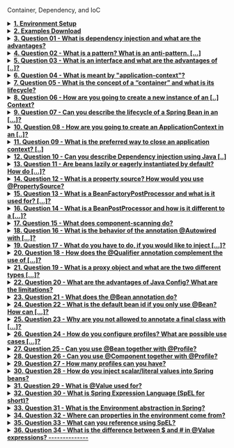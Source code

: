 Container, Dependency, and IoC

<details>

   <summary><b><u>  1. Environment Setup
</u></b></summary>

--------------
</details>
<details>

   <summary><b><u>  2. Examples Download
</u></b></summary>

--------------
</details>
<details>

   <summary><b><u>  3. Question 01 - What is dependency injection and what are the advantages?
</u></b></summary>

--------------
</details>
<details>

   <summary><b><u>  4. Question 02 - What is a pattern? What is an anti-pattern. [...]
</u></b></summary>

--------------
</details>
<details>

   <summary><b><u>  5. Question 03 - What is an interface and what are the advantages of [..]?
</u></b></summary>

--------------
</details>
<details>

   <summary><b><u>  6. Question 04 - What is meant by "application-context"?
</u></b></summary>

--------------
</details>
<details>

   <summary><b><u>  7. Question 05 - What is the concept of a “container” and what is its lifecycle?
</u></b></summary>

--------------
</details>
<details>

   <summary><b><u>  8. Question 06 - How are you going to create a new instance of an [..] Context?
</u></b></summary>

--------------
</details>
<details>

   <summary><b><u>  9. Question 07 - Can you describe the lifecycle of a Spring Bean in an [...]?
</u></b></summary>

--------------
</details>
<details>

   <summary><b><u>  10. Question 08 - How are you going to create an ApplicationContext in an [..]?
</u></b></summary>

--------------
</details>
<details>

   <summary><b><u>  11. Question 09 - What is the preferred way to close an application context? [..]
</u></b></summary>

--------------
</details>
<details>

   <summary><b><u>  12. Question 10 - Can you describe Dependency injection using Java [..]
</u></b></summary>

--------------
</details>
<details>

   <summary><b><u>  13. Question 11 - Are beans lazily or eagerly instantiated by default? How do [...]?
</u></b></summary>

--------------
</details>
<details>

   <summary><b><u>  14. Question 12 - What is a property source? How would you use @PropertySource?
</u></b></summary>

--------------
</details>
<details>

   <summary><b><u>  15. Question 13 - What is a BeanFactoryPostProcessor and what is it used for? [...]?
</u></b></summary>

--------------
</details>
<details>

   <summary><b><u>  16. Question 14 - What is a BeanPostProcessor and how is it different to a [...]?
</u></b></summary>

--------------
</details>
<details>

   <summary><b><u>  17. Question 15 - What does component-scanning do?
</u></b></summary>

--------------
</details>
<details>

   <summary><b><u>  18. Question 16 - What is the behavior of the annotation @Autowired with [...]?
</u></b></summary>

--------------
</details>
<details>

   <summary><b><u>  19. Question 17 - What do you have to do, if you would like to inject [...]?
</u></b></summary>

--------------
</details>
<details>

   <summary><b><u>  20. Question 18 - How does the @Qualifier annotation complement the use of [...]?
</u></b></summary>

--------------
</details>
<details>

   <summary><b><u>  21. Question 19 - What is a proxy object and what are the two different types [...]?
</u></b></summary>

--------------
</details>
<details>

   <summary><b><u>  22. Question 20 - What are the advantages of Java Config? What are the limitations?
</u></b></summary>

--------------
</details>
<details>

   <summary><b><u>  23. Question 21 - What does the @Bean annotation do?
</u></b></summary>

--------------
</details>
<details>

   <summary><b><u>  24. Question 22 - What is the default bean id if you only use @Bean? How can [...]?
</u></b></summary>

--------------
</details>
<details>

   <summary><b><u>  25. Question 23 - Why are you not allowed to annotate a final class with [...]?
</u></b></summary>

--------------
</details>
<details>

   <summary><b><u>  26. Question 24 - How do you configure profiles? What are possible use cases [...]?
</u></b></summary>

--------------
</details>
<details>

   <summary><b><u>  27. Question 25 - Can you use @Bean together with @Profile?
</u></b></summary>

--------------
</details>
<details>

   <summary><b><u>  28. Question 26 - Can you use @Component together with @Profile?
</u></b></summary>

--------------
</details>
<details>

   <summary><b><u>  29. Question 27 - How many profiles can you have?
</u></b></summary>

--------------
</details>
<details>

   <summary><b><u>  30. Question 28 - How do you inject scalar/literal values into Spring beans?
</u></b></summary>

--------------
</details>
<details>

   <summary><b><u>  31. Question 29 - What is @Value used for?
</u></b></summary>

--------------
</details>
<details>

   <summary><b><u>  32. Question 30 - What is Spring Expression Language (SpEL for short)?
</u></b></summary>

--------------
</details>
<details>

   <summary><b><u>  33. Question 31 - What is the Environment abstraction in Spring?
</u></b></summary>

--------------
</details>
<details>

   <summary><b><u>  34. Question 32 - Where can properties in the environment come from?
</u></b></summary>

--------------
</details>
<details>

   <summary><b><u>  35. Question 33 - What can you reference using SpEL?
</u></b></summary>

--------------
</details>
<details>

   <summary><b><u>  36. Question 34 - What is the difference between $ and # in @Value expressions?
   --------------
</details>
